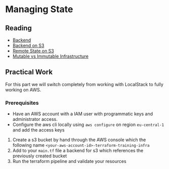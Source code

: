 # Managing State

## Reading

- [Backend](https://developer.hashicorp.com/terraform/language/settings/backends/configuration)
- [Backend on S3](https://developer.hashicorp.com/terraform/language/settings/backends/s3)
- [Remote State on S3](https://medium.com/dnx-labs/terraform-remote-states-in-s3-d74edd24a2c4)
- [Mutable vs Immutable Infrastructure](https://www.hashicorp.com/resources/what-is-mutable-vs-immutable-infrastructure)

## Practical Work

For this part we will switch completely from working with LocalStack to fully working on AWS.

### Prerequisites

- Have an AWS account with a IAM user with programmatic keys and administrator access.
- Configure the aws cli locally using `aws configure` on region `eu-central-1` and add the access keys

1. Create a s3 bucket by hand through the AWS console which the following name `<your-aws-account-id>-terraform-training-infra`
2. Add to your `main.tf` file a backend for s3 which references the previously created bucket
3. Run the terraform pipeline and validate your resources
